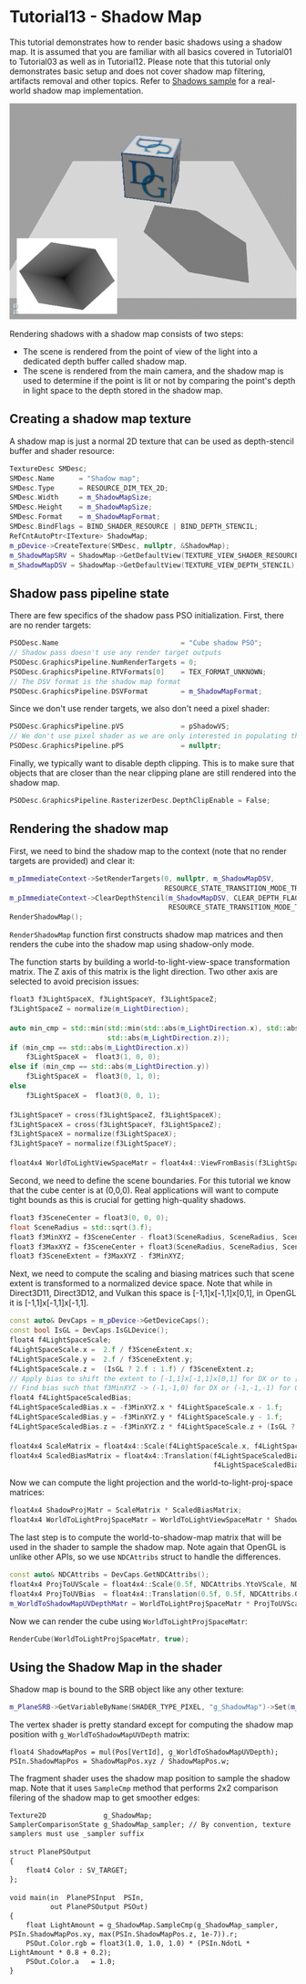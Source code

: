 # Tutorial13 - Shadow Map

This tutorial demonstrates how to render basic shadows using a shadow map.
It is assumed that you are familiar with all basics covered in Tutorial01 to 
Tutorial03 as well as in Tutorial12. Please note that this tutorial only demonstrates
basic setup and does not cover shadow map filtering, artifacts removal and other topics.
Refer to [Shadows sample](https://github.com/DiligentGraphics/DiligentSamples/tree/master/Samples/Shadows)
for a real-world shadow map implementation.

![](Animation_Large.gif)

Rendering shadows with a shadow map consists of two steps:

* The scene is rendered from the point of view of the light into a dedicated depth
  buffer called shadow map.
* The scene is rendered from the main camera, and the shadow map is used to determine
  if the point is lit or not by comparing the point's depth in light space to the
  depth stored in the shadow map.

## Creating a shadow map texture

A shadow map is just a normal 2D texture that can be used as depth-stencil buffer
and shader resource:

```cpp
TextureDesc SMDesc;
SMDesc.Name      = "Shadow map";
SMDesc.Type      = RESOURCE_DIM_TEX_2D;
SMDesc.Width     = m_ShadowMapSize;
SMDesc.Height    = m_ShadowMapSize;
SMDesc.Format    = m_ShadowMapFormat;
SMDesc.BindFlags = BIND_SHADER_RESOURCE | BIND_DEPTH_STENCIL;
RefCntAutoPtr<ITexture> ShadowMap;
m_pDevice->CreateTexture(SMDesc, nullptr, &ShadowMap);
m_ShadowMapSRV = ShadowMap->GetDefaultView(TEXTURE_VIEW_SHADER_RESOURCE);
m_ShadowMapDSV = ShadowMap->GetDefaultView(TEXTURE_VIEW_DEPTH_STENCIL);
```

## Shadow pass pipeline state

There are few specifics of the shadow pass PSO initialization. First, there are no render targets:

```cpp
PSODesc.Name                              = "Cube shadow PSO";
// Shadow pass doesn't use any render target outputs
PSODesc.GraphicsPipeline.NumRenderTargets = 0;
PSODesc.GraphicsPipeline.RTVFormats[0]    = TEX_FORMAT_UNKNOWN;
// The DSV format is the shadow map format
PSODesc.GraphicsPipeline.DSVFormat        = m_ShadowMapFormat;
```

Since we don't use render targets, we also don't need a pixel shader:

```cpp
PSODesc.GraphicsPipeline.pVS              = pShadowVS;
// We don't use pixel shader as we are only interested in populating the depth buffer
PSODesc.GraphicsPipeline.pPS              = nullptr;
```

Finally, we typically want to disable depth clipping. This is to make sure that
objects that are closer than the near clipping plane are still rendered into the
shadow map.

```cpp
PSODesc.GraphicsPipeline.RasterizerDesc.DepthClipEnable = False;
```

## Rendering the shadow map

First, we need to bind the shadow map to the context (note that no render targets are provided) and clear it:

```cpp
m_pImmediateContext->SetRenderTargets(0, nullptr, m_ShadowMapDSV,
                                      RESOURCE_STATE_TRANSITION_MODE_TRANSITION);
m_pImmediateContext->ClearDepthStencil(m_ShadowMapDSV, CLEAR_DEPTH_FLAG, 1.f, 0,
                                       RESOURCE_STATE_TRANSITION_MODE_TRANSITION);
RenderShadowMap();
```

`RenderShadowMap` function first constructs shadow map matrices and then renders the cube into the shadow map
using shadow-only mode.

The function starts by building a world-to-light-view-space transformation matrix. The Z axis of this
matrix is the light direction. Two other axis are selected to avoid precision issues:

```cpp
float3 f3LightSpaceX, f3LightSpaceY, f3LightSpaceZ;
f3LightSpaceZ = normalize(m_LightDirection);
    
auto min_cmp = std::min(std::min(std::abs(m_LightDirection.x), std::abs(m_LightDirection.y)),
                        std::abs(m_LightDirection.z));
if (min_cmp == std::abs(m_LightDirection.x))
    f3LightSpaceX =  float3(1, 0, 0);
else if (min_cmp == std::abs(m_LightDirection.y))
    f3LightSpaceX =  float3(0, 1, 0);
else
    f3LightSpaceX =  float3(0, 0, 1);
    
f3LightSpaceY = cross(f3LightSpaceZ, f3LightSpaceX);
f3LightSpaceX = cross(f3LightSpaceY, f3LightSpaceZ);
f3LightSpaceX = normalize(f3LightSpaceX);
f3LightSpaceY = normalize(f3LightSpaceY);
    
float4x4 WorldToLightViewSpaceMatr = float4x4::ViewFromBasis(f3LightSpaceX, f3LightSpaceY, f3LightSpaceZ);
```

Second, we need to define the scene boundaries. For this tutorial we know that the cube center 
is at (0,0,0). Real applications will want to compute tight bounds as this is crucial for 
getting high-quality shadows.

```cpp
float3 f3SceneCenter = float3(0, 0, 0);
float SceneRadius = std::sqrt(3.f);
float3 f3MinXYZ = f3SceneCenter - float3(SceneRadius, SceneRadius, SceneRadius);
float3 f3MaxXYZ = f3SceneCenter + float3(SceneRadius, SceneRadius, SceneRadius*5);
float3 f3SceneExtent = f3MaxXYZ - f3MinXYZ;
```

Next, we need to compute the scaling and biasing matrices such that scene extent
is transformed to a normalized device space. Note that while in Direct3D11, Direct3D12, and
Vulkan this space is [-1,1]x[-1,1]x[0,1], in OpenGL it is [-1,1]x[-1,1]x[-1,1].

```cpp
const auto& DevCaps = m_pDevice->GetDeviceCaps();
const bool IsGL = DevCaps.IsGLDevice();
float4 f4LightSpaceScale;
f4LightSpaceScale.x =  2.f / f3SceneExtent.x;
f4LightSpaceScale.y =  2.f / f3SceneExtent.y;
f4LightSpaceScale.z =  (IsGL ? 2.f : 1.f) / f3SceneExtent.z;
// Apply bias to shift the extent to [-1,1]x[-1,1]x[0,1] for DX or to [-1,1]x[-1,1]x[-1,1] for GL
// Find bias such that f3MinXYZ -> (-1,-1,0) for DX or (-1,-1,-1) for GL
float4 f4LightSpaceScaledBias;
f4LightSpaceScaledBias.x = -f3MinXYZ.x * f4LightSpaceScale.x - 1.f;
f4LightSpaceScaledBias.y = -f3MinXYZ.y * f4LightSpaceScale.y - 1.f;
f4LightSpaceScaledBias.z = -f3MinXYZ.z * f4LightSpaceScale.z + (IsGL ? -1.f : 0.f);
 
float4x4 ScaleMatrix = float4x4::Scale(f4LightSpaceScale.x, f4LightSpaceScale.y, f4LightSpaceScale.z);
float4x4 ScaledBiasMatrix = float4x4::Translation(f4LightSpaceScaledBias.x, f4LightSpaceScaledBias.y,
                                                  f4LightSpaceScaledBias.z);
```

Now we can compute the light projection and the world-to-light-proj-space matrices:

```cpp
float4x4 ShadowProjMatr = ScaleMatrix * ScaledBiasMatrix;
float4x4 WorldToLightProjSpaceMatr = WorldToLightViewSpaceMatr * ShadowProjMatr;
```

The last step is to compute the world-to-shadow-map matrix that will be used in the shader
to sample the shadow map. Note again that OpenGL is unlike other APIs, so we use `NDCAttribs`
struct to handle the differences.

```cpp
const auto& NDCAttribs = DevCaps.GetNDCAttribs();
float4x4 ProjToUVScale = float4x4::Scale(0.5f, NDCAttribs.YtoVScale, NDCAttribs.ZtoDepthScale);
float4x4 ProjToUVBias  = float4x4::Translation(0.5f, 0.5f, NDCAttribs.GetZtoDepthBias());
m_WorldToShadowMapUVDepthMatr = WorldToLightProjSpaceMatr * ProjToUVScale * ProjToUVBias;
```

Now we can render the cube using `WorldToLightProjSpaceMatr`:

```cpp
RenderCube(WorldToLightProjSpaceMatr, true);
```

## Using the Shadow Map in the shader

Shadow map is bound to the SRB object like any other texture:

```cpp
m_PlaneSRB->GetVariableByName(SHADER_TYPE_PIXEL, "g_ShadowMap")->Set(m_ShadowMapSRV);
```

The vertex shader is pretty standard except for computing the shadow map position
with `g_WorldToShadowMapUVDepth` matrix:

```hlsl
float4 ShadowMapPos = mul(Pos[VertId], g_WorldToShadowMapUVDepth);
PSIn.ShadowMapPos = ShadowMapPos.xyz / ShadowMapPos.w;
```

The fragment shader uses the shadow map position to sample the shadow map. Note that
it uses `SampleCmp` method that performs 2x2 comparison filering of the shadow map
to get smoother edges:

```hlsl
Texture2D              g_ShadowMap;
SamplerComparisonState g_ShadowMap_sampler; // By convention, texture samplers must use _sampler suffix

struct PlanePSOutput
{
    float4 Color : SV_TARGET;
};

void main(in  PlanePSInput  PSIn,
          out PlanePSOutput PSOut)
{
    float LightAmount = g_ShadowMap.SampleCmp(g_ShadowMap_sampler, PSIn.ShadowMapPos.xy, max(PSIn.ShadowMapPos.z, 1e-7)).r;
    PSOut.Color.rgb = float3(1.0, 1.0, 1.0) * (PSIn.NdotL * LightAmount * 0.8 + 0.2);
    PSOut.Color.a   = 1.0;
}
```
